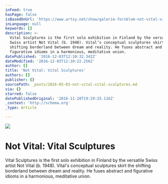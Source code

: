 ```yaml
---
inFeed: true
hasPage: false
isBasedOnUrl: 'https://www.artsy.net/show/galerie-forsblom-not-vital-vital-sculptures'
inLanguage: null
keywords: []
description: >-
  Vital Sculptures is the first solo exhibition in Finland by the versatile
  Swiss artist Not Vital (b. 1948). Vital’s conceptual sculptures skirt the
  shifting borderland between dream and reality. He fuses abstract and
  figurative idioms in a harmonious, meditative union.
datePublished: '2016-12-03T12:10:32.342Z'
dateModified: '2016-12-03T12:10:22.256Z'
author: []
title: 'Not Vital: Vital Sculptures'
authors: []
publisher: {}
sourcePath: _posts/2016-05-03-not-vital-vital-sculptures.md
via: {}
starred: false
datePublishedOriginal: '2016-11-28T19:29:25.116Z'
_context: 'http://schema.org'
_type: Article

---
```

![](https://d32dm0rphc51dk.cloudfront.net/BXjER79jwpnucADd1rNe8Q/larger.jpg)

# Not Vital: Vital Sculptures

Vital Sculptures is the first solo exhibition in Finland by the versatile Swiss artist Not Vital (b. 1948). Vital's conceptual sculptures skirt the shifting borderland between dream and reality. He fuses abstract and figurative idioms in a harmonious, meditative union.